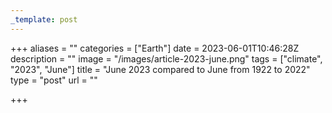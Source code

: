 ```yaml
---
_template: post
---
```





+++
aliases = ""
categories = ["Earth"]
date = 2023-06-01T10:46:28Z
description = ""
image = "/images/article-2023-june.png"
tags = ["climate", "2023", "June"]
title = "June 2023 compared to June from 1922 to 2022"
type = "post"
url = ""

+++
